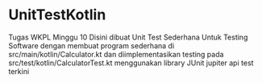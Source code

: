 # UnitTestKotlin
Tugas WKPL Minggu 10
Disini dibuat Unit Test Sederhana Untuk Testing Software dengan membuat program sederhana 
di src/main/kotlin/Calculator.kt dan diimplementasikan testing pada src/test/kotlin/CalculatorTest.kt 
menggunakan library JUnit jupiter api test terkini
